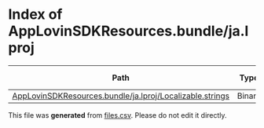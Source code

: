 # Index of AppLovinSDKResources.bundle/ja.lproj

| Path | Type | Size | Format | Language | DiE Info | Notes | Hash |
| --- | --- | --- | --- | --- | --- | --- | --- |
| [AppLovinSDKResources.bundle/ja.lproj/Localizable.strings](./AppLovinSDKResources.bundle/ja.lproj/Localizable.strings) | Binary | 1098 |  |  |  |  | 83245be375a92486f360f89f59c4395125b8d87dd66d4d22cc9130b0e24a9c15 |


This file was **generated** from [files.csv](../../../../../../../../../../files.csv). Please do not edit it directly.
